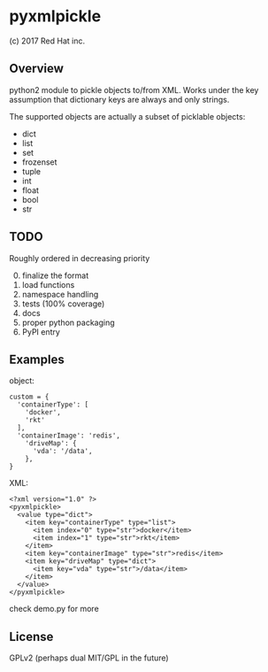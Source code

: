 pyxmlpickle
============
(c) 2017 Red Hat inc.


Overview
--------

python2 module to pickle objects to/from XML.
Works under the key assumption that dictionary keys are always and only strings.

The supported objects are actually a subset of picklable objects:

- dict
- list
- set
- frozenset
- tuple
- int
- float
- bool
- str

TODO
----

Roughly ordered in decreasing priority

0. finalize the format
1. load functions
2. namespace handling
3. tests (100% coverage)
4. docs
5. proper python packaging
6. PyPI entry


Examples
--------

object:
  
    custom = {
      'containerType': [
        'docker',
        'rkt'
      ],
      'containerImage': 'redis',
        'driveMap': {
          'vda': '/data',
        },
    }
    

XML:

    
    <?xml version="1.0" ?>
    <pyxmlpickle>
      <value type="dict">
        <item key="containerType" type="list">
          <item index="0" type="str">docker</item>
          <item index="1" type="str">rkt</item>
        </item>
        <item key="containerImage" type="str">redis</item>
        <item key="driveMap" type="dict">
          <item key="vda" type="str">/data</item>
        </item>
      </value>
    </pyxmlpickle>
    

check demo.py for more


License
-------

GPLv2 (perhaps dual MIT/GPL in the future)
